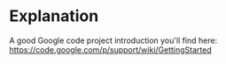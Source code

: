 # Explanation #

A good Google code project introduction you'll find here:<br>
<a href='https://code.google.com/p/support/wiki/GettingStarted'>https://code.google.com/p/support/wiki/GettingStarted</a>